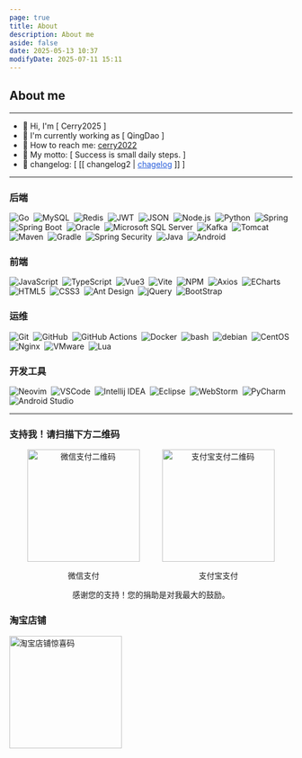 ```yaml
---
page: true
title: About
description: About me
aside: false
date: 2025-05-13 10:37
modifyDate: 2025-07-11 15:11
---
```

## About me

---

-   👋 Hi, I'm [ Cerry2025 ]
-   🚀️ I'm currently working as [ QingDao ]
-   📮️ How to reach me: [cerry2022](https://github.com/cerry2022)
-   📖 My motto: [ Success is small daily steps. ]
-   📝 changelog: \[ [[ changelog2 | <font color="#245bdb"><u>chagelog</u> </font>]] \] 
---
### 后端

<p>
  <img src="https://img.shields.io/badge/-Go-DCDCDC?logo=Go&logoColor=00ADD8" alt="Go" style="display: inline-block;" /> 
  <img src="https://img.shields.io/badge/-MySQL-4479A1?logo=MySQL&logoColor=FFF" alt="MySQL" style="display: inline-block;" /> 
  <img src="https://img.shields.io/badge/-Redis-DC382D?logo=Redis&logoColor=FFF" alt="Redis" style="display: inline-block;" /> 
  <img src="https://img.shields.io/badge/-JWT-000?logo=JSON-Web-Tokens&logoColor=FFF" alt="JWT" style="display: inline-block;" /> 
  <img src="https://img.shields.io/badge/-JSON-000?logo=JSON&logoColor=FFF" alt="JSON" style="display: inline-block;" /> 
  <img src="https://img.shields.io/badge/-Node.js-D3D3D3?logo=Node.js&logoColor=339933" alt="Node.js" style="display: inline-block;" /> 
  <img src="https://img.shields.io/badge/-Python-A9A9A9?logo=Python&logoColor=3776AB" alt="Python" style="display: inline-block;" /> 
  <img src="https://img.shields.io/badge/-Spring-6DB33F?logo=Spring&logoColor=FFF" alt="Spring" style="display: inline-block;" /> 
  <img src="https://img.shields.io/badge/-Spring%20Boot-6DB33F?logo=Spring-Boot&logoColor=FFF" alt="Spring Boot" style="display: inline-block;" /> 
  <img src="https://img.shields.io/badge/-Oracle-C0C0C0?logo=Oracle&logoColor=F80000" alt="Oracle" style="display: inline-block;" /> 
  <img src="https://img.shields.io/badge/-Microsoft%20SQL%20Server-D3D3D3?logo=Microsoft-SQL-Server&logoColor=CC2927" alt="Microsoft SQL Server" style="display: inline-block;" /> 
  <img src="https://img.shields.io/badge/-Kafka-C0C0C0?logo=Apache-Kafka&logoColor=231F20" alt="Kafka" style="display: inline-block;" /> 
  <img src="https://img.shields.io/badge/-Tomcat-F8DC75?logo=Apache-Tomcat&logoColor=000" alt="Tomcat" style="display: inline-block;" /> 
  <img src="https://img.shields.io/badge/-Maven-C71A36?logo=Apache-Maven&logoColor=FFF" alt="Maven" style="display: inline-block;" /> 
  <img src="https://img.shields.io/badge/-Gradle-D3D3D3?logo=Gradle&logoColor=02303A" alt="Gradle" style="display: inline-block;" /> 
  <img src="https://img.shields.io/badge/-Spring%20Security-6DB33F?logo=Spring-Security&logoColor=FFF" alt="Spring Security" style="display: inline-block;" /> 
  <img src="https://img.shields.io/badge/-Java-F78C40?logo=OpenJDK&logoColor=FFF" alt="Java" style="display: inline-block;" /> 
  <img src="https://img.shields.io/badge/-Android-C0C0C0?logo=Android&logoColor=3DDC84" alt="Android" style="display: inline-block;" /> 
</p>

### 前端

<p>
  <img src="https://img.shields.io/badge/-JavaScript-A9A9A9?logo=JavaScript&logoColor=F7DF1E" alt="JavaScript" style="display: inline-block;" /> 
  <img src="https://img.shields.io/badge/-TypeScript-C0C0C0?logo=TypeScript&logoColor=3178C6" alt="TypeScript" style="display: inline-block;" /> 
  <img src="https://img.shields.io/badge/-Vue3-C0C0C0?logo=Vue.js&logoColor=4FC08D" alt="Vue3" style="display: inline-block;" /> 
  <img src="https://img.shields.io/badge/-Vite-D3D3D3?logo=Vite&logoColor=646CFF" alt="Vite" style="display: inline-block;" /> 
  <img src="https://img.shields.io/badge/-NPM-C0C0C0?logo=npm&logoColor=CB3837" alt="NPM" style="display: inline-block;" /> 
  <img src="https://img.shields.io/badge/-Axios-C0C0C0?logo=Axios&logoColor=5A29E4" alt="Axios" style="display: inline-block;" /> 
  <img src="https://img.shields.io/badge/-ECharts-C0C0C0?logo=Apache-ECharts&logoColor=AA344D" alt="ECharts" style="display: inline-block;" /> 
  <img src="https://img.shields.io/badge/-HTML5-A9A9A9?logo=HTML5&logoColor=E34F26" alt="HTML5" style="display: inline-block;" /> 
  <img src="https://img.shields.io/badge/-CSS3-A9A9A9?logo=CSS3&logoColor=1572B6" alt="CSS3" style="display: inline-block;" /> 
  <img src="https://img.shields.io/badge/-Ant%20Design-C0C0C0?logo=Ant-Design&logoColor=0170FE" alt="Ant Design" style="display: inline-block;" /> 
  <img src="https://img.shields.io/badge/-jQuery-0769AD?logo=jQuery&logoColor=FFF" alt="jQuery" style="display: inline-block;" /> 
  <img src="https://img.shields.io/badge/-Bootstrap-7952B3?logo=Bootstrap&logoColor=FFF" alt="BootStrap" style="display: inline-block;" /> 
</p>

### 运维

<p>
  <img src="https://img.shields.io/badge/-Git-F05032?logo=Git&logoColor=FFF" alt="Git" style="display: inline-block;" /> 
  <img src="https://img.shields.io/badge/-GitHub-181717?logo=GitHub&logoColor=FFF" alt="GitHub" style="display: inline-block;" /> 
  <img src="https://img.shields.io/badge/-GitHub%20Actions-2088FF?logo=GitHub-Actions&logoColor=FFF" alt="GitHub Actions" style="display: inline-block;" /> 
  <img src="https://img.shields.io/badge/-Docker-2496ED?logo=Docker&logoColor=FFF" alt="Docker" style="display: inline-block;" /> 
  <img alt="bash" src="https://img.shields.io/badge/bash-blue?logo=gnubash" style="display:inline-block"/> 
  <img alt="debian" src="https://img.shields.io/badge/debian-red?logo=debian&logoColor=white" style="display:inline-block"/> 
  <img src="https://img.shields.io/badge/-CentOS-262577?logo=CentOS&logoColor=FFF" alt="CentOS" style="display: inline-block;" /> 
  <img src="https://img.shields.io/badge/-Nginx-009639?logo=Nginx&logoColor=FFF" alt="Nginx" style="display: inline-block;" /> 
  <img src="https://img.shields.io/badge/-VMware-607078?logo=VMware&logoColor=FFF" alt="VMware" style="display: inline-block;" /> 
  <img src="https://img.shields.io/badge/-Lua-FFF?&logo=Lua&logoColor=2C2D72" alt="Lua" style="display: inline-block;" /> 

</p>

### 开发工具

<p>
  <img src="https://img.shields.io/badge/nvovim-blue?logo=vim&logoColor=white " alt="Neovim" style="display: inline-block;" /> 
  <img src="https://img.shields.io/badge/-VSCode-C0C0C0?logo=Visual-Studio-Code&logoColor=007ACC" alt="VSCode" style="display: inline-block;" /> 
   <img src="https://img.shields.io/badge/-Intellij%20IDEA-000?logo=Intellij-IDEA&logoColor=FFF" alt="Intellij IDEA" style="display: inline-block;" /> 
  <img src="https://img.shields.io/badge/-Eclipse-2C2255?logo=Eclipse&logoColor=FFF" alt="Eclipse" style="display: inline-block;" /> 
  <img src="https://img.shields.io/badge/-WebStorm-000?logo=WebStorm&logoColor=FFF" alt="WebStorm" style="display: inline-block;" /> 
  <img src="https://img.shields.io/badge/-PyCharm-C0C0C0?logo=PyCharm&logoColor=000" alt="PyCharm" style="display: inline-block;" /> 
  <img src="https://img.shields.io/badge/-Android%20Studio-C0C0C0?logo=Android-Studio&logoColor=3DDC84" alt="Android Studio" style="display: inline-block;" /> 
</p>

 ---
### 支持我！请扫描下方二维码
<div style="display: flex; justify-content: center; gap: 40px; flex-wrap: wrap;">
	<div style="text-align: center;">
		<img src="/image/wx.png" alt="微信支付二维码" width="200" title="微信支付">
		<p>微信支付</p>
	</div>
	<div style="text-align: center;">
		<img src="/image/zfb.png" alt="支付宝支付二维码" width="200" title="支付宝支付">
		<p>支付宝支付</p>
	</div>
</div> 

<center>感谢您的支持！您的捐助是对我最大的鼓励。</center>

### 淘宝店铺
<img src="/image/tb.jpg" alt="淘宝店铺惊喜码" width="200" title="淘宝店铺">
